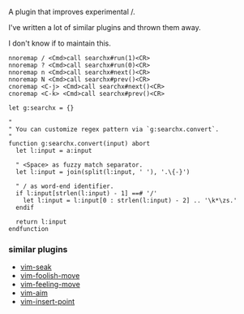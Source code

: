 A plugin that improves experimental /.

I've written a lot of similar plugins and thrown them away.

I don't know if to maintain this.

```vim
nnoremap / <Cmd>call searchx#run(1)<CR>
nnoremap ? <Cmd>call searchx#run(0)<CR>
nnoremap n <Cmd>call searchx#next()<CR>
nnoremap N <Cmd>call searchx#prev()<CR>
cnoremap <C-j> <Cmd>call searchx#next()<CR>
cnoremap <C-k> <Cmd>call searchx#prev()<CR>

let g:searchx = {}

"
" You can customize regex pattern via `g:searchx.convert`.
"
function g:searchx.convert(input) abort
  let l:input = a:input

  " <Space> as fuzzy match separator.
  let l:input = join(split(l:input, ' '), '.\{-}')

  " / as word-end identifier.
  if l:input[strlen(l:input) - 1] ==# '/'
    let l:input = l:input[0 : strlen(l:input) - 2] .. '\k*\zs.'
  endif

  return l:input
endfunction
```


### similar plugins

- [vim-seak](https://github.com/hrsh7th/vim-seak)
- [vim-foolish-move](https://github.com/hrsh7th/vim-foolish-move)
- [vim-feeling-move](https://github.com/hrsh7th/vim-feeling-move)
- [vim-aim](https://github.com/hrsh7th/vim-aim)
- [vim-insert-point](https://github.com/hrsh7th/vim-aim)
